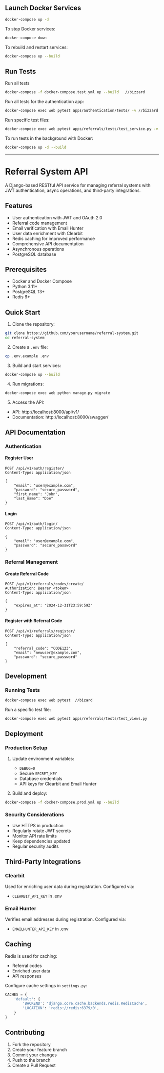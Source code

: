 ## Launch Docker Services

```bash
docker-compose up -d
```

To stop Docker services:
```bash
docker-compose down
```

To rebuild and restart services:
```bash
docker-compose up --build
```

## Run Tests

Run all tests
```bash
docker-compose -f docker-compose.test.yml up --build   //bizzard
```

Run all tests for the authentication app:
```bash
docker-compose exec web pytest apps/authentication/tests/ -v //bizzard
```

Run specific test files:
```bash
docker-compose exec web pytest apps/referrals/tests/test_service.py -v
```

To run tests in the background with Docker:
```bash
docker-compose up -d --build
```

---


# Referral System API

A Django-based RESTful API service for managing referral systems with JWT authentication, async operations, and third-party integrations.

## Features

- User authentication with JWT and OAuth 2.0
- Referral code management
- Email verification with Email Hunter
- User data enrichment with Clearbit
- Redis caching for improved performance
- Comprehensive API documentation
- Asynchronous operations
- PostgreSQL database

## Prerequisites

- Docker and Docker Compose
- Python 3.11+
- PostgreSQL 13+
- Redis 6+

## Quick Start

1. Clone the repository:
```bash
git clone https://github.com/yourusername/referral-system.git
cd referral-system
```

2. Create a `.env` file:
```bash
cp .env.example .env
```

3. Build and start services:
```bash
docker-compose up --build
```

4. Run migrations:
```bash
docker-compose exec web python manage.py migrate
```

5. Access the API:
- API: http://localhost:8000/api/v1/
- Documentation: http://localhost:8000/swagger/

## API Documentation

### Authentication

#### Register User
```http
POST /api/v1/auth/register/
Content-Type: application/json

{
    "email": "user@example.com",
    "password": "secure_password",
    "first_name": "John",
    "last_name": "Doe"
}
```

#### Login
```http
POST /api/v1/auth/login/
Content-Type: application/json

{
    "email": "user@example.com",
    "password": "secure_password"
}
```

### Referral Management

#### Create Referral Code
```http
POST /api/v1/referrals/codes/create/
Authorization: Bearer <token>
Content-Type: application/json

{
    "expires_at": "2024-12-31T23:59:59Z"
}
```

#### Register with Referral Code
```http
POST /api/v1/referrals/register/
Content-Type: application/json

{
    "referral_code": "CODE123",
    "email": "newuser@example.com",
    "password": "secure_password"
}
```

## Development

### Running Tests
```bash
docker-compose exec web pytest  //bizard
```

Run a specific test file:
```bash
docker-compose exec web pytest apps/referrals/tests/test_views.py    
```





## Deployment

### Production Setup
1. Update environment variables:
   - `DEBUG=0`
   - Secure `SECRET_KEY`
   - Database credentials
   - API keys for Clearbit and Email Hunter

2. Build and deploy:
```bash
docker-compose -f docker-compose.prod.yml up --build
```

### Security Considerations
- Use HTTPS in production
- Regularly rotate JWT secrets
- Monitor API rate limits
- Keep dependencies updated
- Regular security audits

## Third-Party Integrations

### Clearbit
Used for enriching user data during registration.
Configured via:
- `CLEARBIT_API_KEY` in .env

### Email Hunter
Verifies email addresses during registration.
Configured via:
- `EMAILHUNTER_API_KEY` in .env

## Caching

Redis is used for caching:
- Referral codes
- Enriched user data
- API responses

Configure cache settings in `settings.py`:
```python
CACHES = {
    'default': {
        'BACKEND': 'django.core.cache.backends.redis.RedisCache',
        'LOCATION': 'redis://redis:6379/0',
    }
}
```

## Contributing

1. Fork the repository
2. Create your feature branch
3. Commit your changes
4. Push to the branch
5. Create a Pull Request




